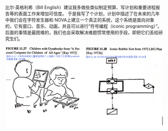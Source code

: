 比尔·英格利希（Bill English）建议我多做些类似制定预算、写计划和重要进程报告等的表面工作来增加可信度。
于是我写了个计划，计划中描述了在未来的几年中我们会在字符发生器和 NOVA上建立一个真正的系统，这个系统是面向对象的，它有窗口、音乐、动画，并且可以进行“符号编程（iconic programming）”。
后面的事情是最困难的，我们也会采取解决难题惯常使用的手段，即把它们丢给研究生们。

![Figure2728](Figure2728.png)
